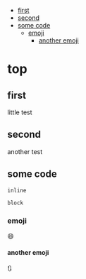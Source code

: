 <!-- TOC -->
- [first](#first)
- [second](#second)
- [some code](#some-code)
    - [emoji](#emoji)
        - [another emoji](#another-emoji)
<!-- /TOC -->
# top
## first
little test
## second
another test
## some code
`inline`
```
block
```
### emoji
:smile:
#### another emoji
🔃
